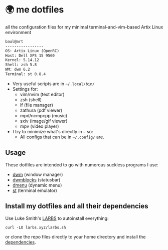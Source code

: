 # 🌍 me dotfiles

all the configuration files for my minimal terminal-and-vim-based Artix Linux environment

```txt
baul@art
----------------- 
OS: Artix Linux (OpenRC)
Host: Dell XPS 15 9560
Kernel: 5.14.12
Shell: zsh 5.8
WM: dwm 6.2
Terminal: st 0.8.4
```

- Very useful scripts are in `~/.local/bin/`
- Settings for:
	- vim/nvim (text editor)
	- zsh (shell)
	- lf (file manager)
	- zathura (pdf viewer)
	- mpd/ncmpcpp (music)
	- sxiv (image/gif viewer)
	- mpv (video player)
- I try to minimize what's directly in `~` so:
	- All configs that can be in `~/.config/` are.

## Usage

These dotfiles are intended to go with numerous suckless programs I use:

- [dwm](https://github.com/baulml/dwm) (window manager)
- [dwmblocks](https://github.com/baulml/dwmblocks) (statusbar)
- [dmenu](https://github.com/baulml/dmenu) (dynamic menu)
- [st](https://github.com/baulml/st) (terminal emulator)

## Install my dotfiles and all their dependencies

Use Luke Smith's [LARBS](https://larbs.xyz) to autoinstall everything:

```
curl -LO larbs.xyz/larbs.sh
```

or clone the repo files directly to your home directory and install the
[dependencies](https://github.com/LukeSmithxyz/LARBS/blob/master/progs.csv).
